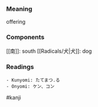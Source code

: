 ### Meaning

offering

### Components

[[南]]: south [[Radicals/犬|犬]]: dog

### Readings

```
- Kunyomi: たてまつ.る
- Onyomi: ケン、コン
```

#kanji